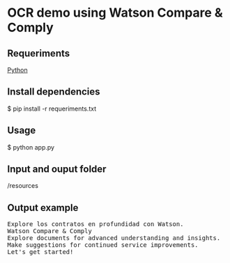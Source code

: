 # OCR demo using Watson Compare &amp; Comply

## Requeriments
[Python](https://www.python.org/downloads/)

## Install dependencies
$ pip install -r requeriments.txt

## Usage
$ python app.py

## Input and ouput folder
/resources

## Output example
<pre>
Explore los contratos en profundidad con Watson.
Watson Compare & Comply
Explore documents for advanced understanding and insights.
Make suggestions for continued service improvements.
Let's get started!

<pre>


